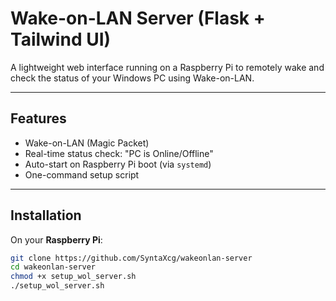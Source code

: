 # Wake-on-LAN Server (Flask + Tailwind UI)

A lightweight web interface running on a Raspberry Pi to remotely wake and check the status of your Windows PC using Wake-on-LAN.

---

## Features

- Wake-on-LAN (Magic Packet)
- Real-time status check: "PC is Online/Offline"
- Auto-start on Raspberry Pi boot (via `systemd`)
- One-command setup script

---

## Installation

On your **Raspberry Pi**:

```bash
git clone https://github.com/SyntaXcg/wakeonlan-server
cd wakeonlan-server
chmod +x setup_wol_server.sh
./setup_wol_server.sh

